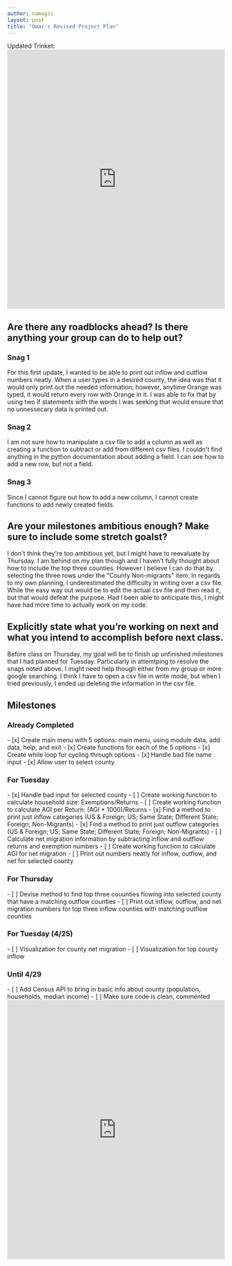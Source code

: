 ```yaml
---
author: namagic
layout: post
title: "Omar's Revised Project Plan"
---
```


Updated Trinket: <iframe src="https://trinket.io/embed/python3/cd7a9bf6bf" width="100%" height="600" frameborder="0" marginwidth="0" marginheight="0" allowfullscreen></iframe>

<h2>Are there any roadblocks ahead? Is there anything your group can do to help out?</h2>

<h3>Snag 1</h3>
For this first update, I wanted to be able to print out inflow and outflow numbers neatly. When a user types in a desired county, the idea was that it would only print out the needed information; however, anytime Orange was typed, it would return every row with Orange in it. I was able to fix that by using two if statements with the words I was seeking that would ensure that no unnessecary data is printed out.

<h3>Snag 2</h3>
I am not sure how to manipulate a csv file to add a column as well as creating a function to subtract or add from different csv files. I couldn't find anything in the python documentation about adding a field. I can see how to add a new row, but not a field. 

<h3>Snag 3</h3>
Since I cannot figure out how to add a new column, I cannot create functions to add newly created fields.

<h2>Are your milestones ambitious enough? Make sure to include some stretch goalst?</h2>
I don't think they're too ambitious yet, but I might have to reevaluate by Thursday. I am behind on my plan though and I haven't fully thought about how to include the top three counties. However I believe I can do that by selecting the three rows under the "County Non-migrants" item. In regards to my own planning, I underestimated the difficulty in writing over a csv file. While the easy way out would be to edit the actual csv file and then read it, but that would defeat the purpose. Had I been able to anticipate this, I might have had more time to actually work on my code.

<h2>Explicitly state what you’re working on next and what you intend to accomplish before next class.</h2>
Before class on Thursday, my goal will be to finish up unfinished milestones that I had planned for Tuesday. Particularly in attemtping to resolve the snags noted above. I might need help though either from my group or more google searching. I think I have to open a csv file in write mode, but when I tried previously, I ended up deleting the information in the csv file.

<h2>Milestones</h2>

<h3>Already Completed</h3>
- [x] Create main menu with 5 options: main menu, using module data, add data, help, and exit
- [x] Create functions for each of the 5 options
- [x] Create while loop for cycling through options
- [x] Handle bad file name input
- [x] Allow user to select county

<h3>For Tuesday</h3>
- [x] Handle bad input for selected county
- [ ] Create working function to calculate household size: Exemptions/Returns
- [ ] Create working function to calculate AGI per Return: (AGI * 1000)/Returns
- [x] Find a method to print just inflow categories (US & Foreign; US; Same State; Different State; Foreign; Non-Migrants)
- [x] Find a method to print just outflow categories (US & Foreign; US; Same State; Different State; Foreign; Non-Migrants)
- [ ] Calculate net migration information by subtracting inflow and outflow returns and exemption numbers
- [ ] Create working function to calculate AGI for net migration
- [ ] Print out numbers neatly for inflow, outflow, and net for selected county

<h3>For Thursday</h3>
- [ ] Devise method to find top three couunties flowing into selected county that have a matching outflow counties
- [ ] Print out inflow, outflow, and net migration numbers for top three inflow counties with matching outflow counties

<h3>For Tuesday (4/25)</h3>
- [ ] Visualization for county net migration
- [ ] Visualization for top county inflow

<h3>Until 4/29</h3>
- [ ] Add Census API to bring in basic info about county (population, households, median income)
- [ ] Make sure code is clean, commented


<iframe src="https://trinket.io/embed/python3/cd7a9bf6bf" width="100%" height="600" frameborder="0" marginwidth="0" marginheight="0" allowfullscreen></iframe>
